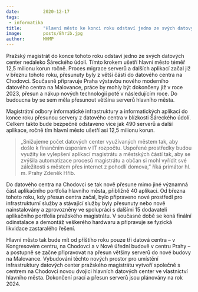 ```yaml
---
date:         2020-12-17
tags:         
 - informatika
title:        "Hlavní město ke konci roku odstaví jedno ze svých datových center. Ušetří tím ročně více než 12 milionů korun"
image: 	      posts/8hrib.jpg
author:       MHMP
---
```

 
Pražský magistrát do konce tohoto roku odstaví jedno ze svých datových center nedaleko Šáreckého údolí. Tímto krokem ušetří hlavní město téměř 12,5 milionu korun ročně. Proces migrace serverů a dalších aplikací začal již v březnu tohoto roku, přesunuty byly z větší části do datového centra na Chodovci. Současně připravuje Praha výstavbu nového moderního datového centra na Malovance, práce by mohly být dokončeny již v roce 2023, přesun a nákup nových technologií poté v následujícím roce. Do budoucna by se sem měla přesunout většina serverů hlavního města.

Magistrátní odbory informatické infrastruktury a informatických aplikací do konce roku přesunou servery z datového centra v blízkosti Šáreckého údolí. Celkem takto bude bezpečně odstaveno více jak 490 serverů a další aplikace, ročně tím hlavní město ušetří asi 12,5 milionu korun.

> „Snižujeme počet datových center využívaných městem tak, aby došlo k finančním úsporám v IT rozpočtu. Uspořené prostředky budou využity ke vylepšení aplikací magistrátu a městských částí tak, aby se zvýšila automatizace procesů magistrátu a občan si mohl vyřídit své záležitosti s městem přes internet z pohodlí domova,” říká primátor hl. m. Prahy Zdeněk Hřib.

Do datového centra na Chodovci se tak nově přesune mimo jiné významná část aplikačního portfolia hlavního města, přibližně 40 aplikací. Od března tohoto roku, kdy přesun centra začal, bylo připraveno nové prostředí pro infrastrukturní služby a stávající služby byly přesunuty nebo nově nainstalovány a zprovozněny ve spolupráci s dalšími 15 dodavateli aplikačního portfolia pražského magistrátu. V současné době se koná finální odinstalace a demontáž veškerého hardwaru a připravuje se fyzická likvidace zastaralého řešení.

Hlavní město tak bude mít od příštího roku pouze tři datová centra – v Kongresovém centru, na Chodovci a v Nové úřední budově v centru Prahy – a postupně se začne připravovat na přesun většiny serverů do nové budovy na Malovance. Vybudování těchto nových prostor pro umístění infrastruktury datových center pražského magistrátu vytvoří společně s centrem na Chodovci novou dvojici hlavních datových center ve vlastnictví hlavního města. Dokončení prací a přesun serverů jsou plánovány na rok 2024.


